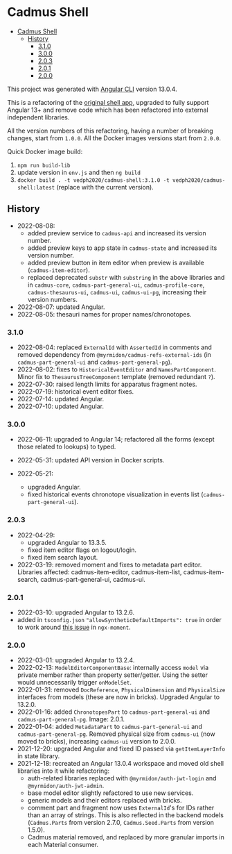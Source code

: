 # Cadmus Shell

- [Cadmus Shell](#cadmus-shell)
  - [History](#history)
    - [3.1.0](#310)
    - [3.0.0](#300)
    - [2.0.3](#203)
    - [2.0.1](#201)
    - [2.0.0](#200)

This project was generated with [Angular CLI](https://github.com/angular/angular-cli) version 13.0.4.

This is a refactoring of the [original shell app](https://github.com/vedph/cadmus-bricks-shell), upgraded to fully support Angular 13+ and remove code which has been refactored into external independent libraries.

All the version numbers of this refactoring, having a number of breaking changes, start from `1.0.0`. All the Docker images versions start from `2.0.0`.

Quick Docker image build:

1. `npm run build-lib`
2. update version in `env.js` and then `ng build`
3. `docker build . -t vedph2020/cadmus-shell:3.1.0 -t vedph2020/cadmus-shell:latest` (replace with the current version).

## History

- 2022-08-08:
  - added preview service to `cadmus-api` and increased its version number.
  - added preview keys to app state in `cadmus-state` and increased its version number.
  - added preview button in item editor when preview is available (`cadmus-item-editor`).
  - replaced deprecated `substr` with `substring` in the above libraries and in `cadmus-core`, `cadmus-part-general-ui`, `cadmus-profile-core`, `cadmus-thesaurus-ui`, `cadmus-ui`, `cadmus-ui-pg`, increasing their version numbers.
- 2022-08-07: updated Angular.
- 2022-08-05: thesauri names for proper names/chronotopes.

### 3.1.0

- 2022-08-04: replaced `ExternalId` with `AssertedId` in comments and removed dependency from `@myrmidon/cadmus-refs-external-ids` (in `cadmus-part-general-ui` and `cadmus-part-general-pg`).
- 2022-08-02: fixes to `HistoricalEventEditor` and `NamesPartComponent`. Minor fix to `ThesaurusTreeComponent` template (removed redundant `?`).
- 2022-07-30: raised length limits for apparatus fragment notes.
- 2022-07-19: historical event editor fixes.
- 2022-07-14: updated Angular.
- 2022-07-10: updated Angular.

### 3.0.0

- 2022-06-11: upgraded to Angular 14; refactored all the forms (except those related to lookups) to typed.
- 2022-05-31: updated API version in Docker scripts.

- 2022-05-21:
  - upgraded Angular.
  - fixed historical events chronotope visualization in events list (`cadmus-part-general-ui`).

### 2.0.3

- 2022-04-29:
  - upgraded Angular to 13.3.5.
  - fixed item editor flags on logout/login.
  - fixed item search layout.
- 2022-03-19: removed moment and fixes to metadata part editor. Libraries affected: cadmus-item-editor, cadmus-item-list, cadmus-item-search, cadmus-part-general-ui, cadmus-ui.

### 2.0.1

- 2022-03-10: upgraded Angular to 13.2.6.
- added in `tsconfig.json` `"allowSyntheticDefaultImports": true` in order to work around [this issue](https://github.com/urish/ngx-moment/issues/275) in `ngx-moment`.

### 2.0.0

- 2022-03-01: upgraded Angular to 13.2.4.
- 2022-02-13: `ModelEditorComponentBase`: internally access `model` via private member rather than property setter/getter. Using the setter would unnecessarily trigger `onModelSet`.
- 2022-01-31: removed `DocReference`, `PhysicalDimension` and `PhysicalSize` interfaces from models (these are now in bricks). Upgraded Angular to 13.2.0.
- 2022-01-16: added `ChronotopesPart` to `cadmus-part-general-ui` and `cadmus-part-general-pg`. Image: 2.0.1.
- 2022-01-04: added `MetadataPart` to `cadmus-part-general-ui` and `cadmus-part-general-pg`. Removed physical size from `cadmus-ui` (now moved to bricks), increasing `cadmus-ui` version to 2.0.0.
- 2021-12-20: upgraded Angular and fixed ID passed via `getItemLayerInfo` in state library.
- 2021-12-18: recreated an Angular 13.0.4 workspace and moved old shell libraries into it while refactoring:
  - auth-related libraries replaced with `@myrmidon/auth-jwt-login` and `@myrmidon/auth-jwt-admin`.
  - base model editor slightly refactored to use new services.
  - generic models and their editors replaced with bricks.
  - comment part and fragment now uses `ExternalId`'s for IDs rather than an array of strings. This is also reflected in the backend models (`Cadmus.Parts` from version 2.7.0, `Cadmus.Seed.Parts` from version 1.5.0).
  - Cadmus material removed, and replaced by more granular imports in each Material consumer.
